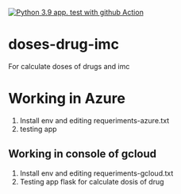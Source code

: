 [![Python 3.9 app. test with github Action](https://github.com/DrR7data/doses-drug-imc/actions/workflows/main.yml/badge.svg)](https://github.com/DrR7data/doses-drug-imc/actions/workflows/main.yml)
# doses-drug-imc
For calculate doses of drugs and imc 

# Working in Azure
1. Install env and editing requeriments-azure.txt
2. testing app 

## Working in console of gcloud
1. Install env and editing requeriments-gcloud.txt
2. Testing app flask for calculate dosis of drug
